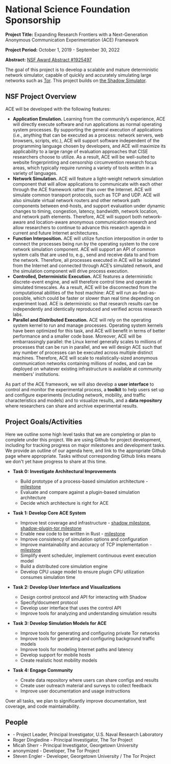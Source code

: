 # National Science Foundation Sponsorship

**Project Title:** Expanding Research Frontiers with a Next-Generation Anonymous Communication Experimentation (ACE) Framework

**Project Period:** October 1, 2019 - September 30, 2022

**Abstract:** [NSF Award Abstract #1925497](https://www.nsf.gov/awardsearch/showAward?AWD_ID=1925497)

The goal of this project is to develop a scalable and mature deterministic network simulator, capable of quickly and accurately simulating large networks such as [Tor](https://www.torproject.org). This project builds on [the Shadow Simulator](https://shadow.github.io/).

## NSF Project Overview

ACE will be developed with the following features:

 * **Application Emulation.** Learning from the community’s experience, ACE will directly execute software and run applications as normal operating system processes. By supporting the general execution of applications (i.e., anything that can be executed as a process: network servers, web browsers, scripts, etc.), ACE will support software independent of the programming language chosen by developers, and ACE will maximize its applicability to a large range of evaluation approaches that CISE researchers choose to utilize. As a result, ACE will be well-suited to website fingerprinting and censorship circumvention research focus areas, which typically require running a variety of tools written in a variety of languages.
 * **Network Simulation.** ACE will feature a light-weight network simulation component that will allow applications to communicate with each other through the ACE framework rather than over the Internet. ACE will simulate common transport protocols, such as TCP and UDP. ACE will also simulate virtual network routers and other network path components between end-hosts, and support evaluation under dynamic changes to timing, congestion, latency, bandwidth, network location, and network path elements. Therefore, ACE will support both network-aware and location-aware anonymous communication research and allow researchers to continue to advance this research agenda in current and future Internet architectures.
 * **Function Interposition.** ACE will utilize function interposition in order to connect the processes being run by the operating system to the core network simulation component. ACE will support an API of common system calls that are used to, e.g., send and receive data to and from the network. Therefore, all processes executed in ACE will be isolated from the Internet and connected through ACE’s simulated network, and the simulation component will drive process execution.
 * **Controlled, Deterministic Execution.** ACE features a deterministic discrete-event engine, and will therefore control time and operate in simulated timescales. As a result, ACE will be disconnected from the computational abilities of the host machine: ACE will run as-fast-as-possible, which could be faster or slower than real time depending on experiment load. ACE is deterministic so that research results can be independently and identically reproduced and verified across research labs.
 * **Parallel and Distributed Execution.** ACE will rely on the operating system kernel to run and manage processes. Operating system kernels have been optimized for this task, and ACE will benefit in terms of better performance and a smaller code base. Moreover, ACE will be embarrassingly parallel: the Linux kernel generally scales to millions of processes that can be run in parallel, and we will design ACE such that any number of processes can be executed across multiple distinct machines. Therefore, ACE will scale to realistically-sized anonymous communication networks containing millions of nodes, and can be deployed on whatever existing infrastructure is available at community members' institutions.

As part of the ACE framework, we will also develop a **user interface** to control and monitor the experimental process, a **toolkit** to help users set up and configure experiments (including network, mobility, and traffic characteristics and models) and to visualize results, and a **data repository** where researchers can share and archive experimental results.

## Project Goals/Activities

Here we outline some high level tasks that we are completing or plan to complete under this project. We are using Github for project development, including for tracking progress on major milestones and development tasks. We provide an outline of our agenda here, and link to the appropriate Github page where appropriate. Tasks without corresponding Github links means we don't yet have progress to share at this time.

 * **Task 0: Investigate Architectural Improvements**
   * Build prototype of a process-based simulation architecture - [milestone](https://github.com/shadow/shadow/milestone/16)
   * Evaluate and compare against a plugin-based simulation architecture
   * Decide which architecture is right for ACE

 * **Task 1: Develop Core ACE System**
   * Improve test coverage and infrastructure - [shadow milestone](https://github.com/shadow/shadow/milestone/15), [shadow-plugin-tor milestone](https://github.com/shadow/shadow-plugin-tor/milestone/1)
   * Enable new code to be written in Rust - [milestone](https://github.com/shadow/shadow/milestone/17)
   * Improve consistency of simulation options and configuration
   * Improve maintainability and accuracy of TCP implementation - [milestone](https://github.com/shadow/shadow/milestone/18)
   * Simplify event scheduler, implement continuous event execution model
   * Build a distributed core simulation engine
   * Develop CPU usage model to ensure plugin CPU utilization consumes simulation time

 * **Task 2: Develop User Interface and Visualizations**
   * Design control protocol and API for interacting with Shadow
   * Specify/document protocol
   * Develop user interface that uses the control API
   * Improve tools for analyzing and understanding simulation results

 * **Task 3: Develop Simulation Models for ACE**
   * Improve tools for generating and configuring private Tor networks
   * Improve tools for generating and configuring background traffic models
   * Improve tools for modeling Internet paths and latency
   * Develop support for mobile hosts
   * Create realistic host mobility models

 * **Task 4: Engage Community**
   * Create data repository where users can share configs and results
   * Create user outreach material and surveys to collect feedback
   * Improve user documentation and usage instructions

Over all tasks, we plan to significantly improve documentation, test coverage, and code maintainability.

## People
 * [](https://www.anonymized.com) - Project Leader, Principal Investigator, U.S. Naval Research Laboratory
 * Roger Dingledine - Principal Investigator, The Tor Project
 * Micah Sherr - Principal Investigator, Georgetown University
 * anonymized - Developer, The Tor Project
 * Steven Engler - Developer, Georgetown University / The Tor Project
